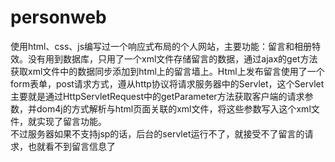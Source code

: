 # personweb
使用html、css、js编写过一个响应式布局的个人网站，主要功能：留言和相册特效。没有用到数据库，只用了一个xml文件存储留言的数据，通过ajax的get方法获取xml文件中的数据同步添加到html上的留言墙上。Html上发布留言使用了一个form表单，post请求方式，遵从http协议将请求服务器中的Servlet，这个Servlet主要就是通过HttpServletRequest中的getParameter方法获取客户端的请求参数，并dom4j的方式解析与html页面关联的xml文件，将这些参数写入这个xml文件，就实现了留言功能。<br>
不过服务器如果不支持jsp的话，后台的servlet运行不了，就接受不了留言的请求，也就看不到留言信息了

